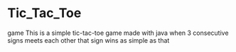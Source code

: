 # Tic_Tac_Toe
game
This is a simple tic-tac-toe game made with java 
when 3 consecutive signs meets each other that sign wins
as simple as that
